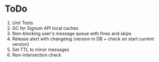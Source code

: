 # ToDo
1. Unit Tests
2. GC for Signum API local caches
3. Non-blocking user's message queue with fines and skips
4. Release alert with changelog (version in DB + check on start current version)
5. Set TTL to minor messages
6. Non-intersection check
